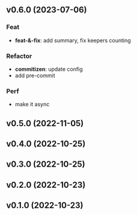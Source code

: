 ## v0.6.0 (2023-07-06)

### Feat

- **feat-&-fix**: add summary, fix keepers counting

### Refactor

- **commitizen**: update config
- add pre-commit

### Perf

- make it async

## v0.5.0 (2022-11-05)

## v0.4.0 (2022-10-25)

## v0.3.0 (2022-10-25)

## v0.2.0 (2022-10-23)

## v0.1.0 (2022-10-23)
